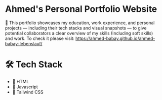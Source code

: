 # Ahmed's Personal Portfolio Website 

📝 This portfolio showcases my education, work experience, and personal projects — including their tech stacks and visual snapshots — to give potential collaborators a clear overview of my skills (Including soft skills) and work. To check it please visit: https://ahmed-babay.github.io/ahmed-babay-lebenslauf/

# 🛠️ Tech Stack

- 📝 HTML
- 🧠 Javascript
- 📱 Tailwind CSS

 
